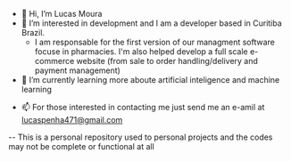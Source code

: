 - 👋 Hi, I’m Lucas Moura
- 👀 I’m interested in development and I am a developer based in Curitiba Brazil.
  - I am responsable for the first version of our managment software focuse in pharmacies. I'm also helped develop a full scale e-commerce website (from sale to order handling/delivery and payment management)
- 🌱 I’m currently learning more aboute artificial inteligence and machine learning
<!-- - 💞️ I’m looking to collaborate on ... -->
- 📫 For those interested in contacting me just send me an e-amil at lucaspenha471@gmail.com

-- This is a personal repository used to personal projects and the codes may not be complete or functional at all

<!---
mouralucas/mouralucas is a ✨ special ✨ repository because its `README.md` (this file) appears on your GitHub profile.
You can click the Preview link to take a look at your changes.
--->
